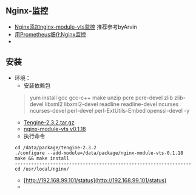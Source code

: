 ## Nginx-监控
- [Nginx添加nginx-module-vts监控](https://blog.csdn.net/ywd1992/article/details/85245559) 推荐参考byArvin
- [用Prometheus细化Nginx监控](https://blog.51cto.com/xujpxm/2080146)
- []()

## 安装
- 环境：
    - 安装依赖包
    > yum install gcc gcc-c++ make unzip pcre pcre-devel zlib zlib-devel libxml2 libxml2-devel  readline readline-devel ncurses ncurses-devel perl-devel perl-ExtUtils-Embed openssl-devel -y
    - [Tengine-2.3.2.tar.gz](http://tengine.taobao.org/download_cn.html)
    - [nginx-module-vts v0.1.18](https://github.com/vozlt/nginx-module-vts/releases/tag/v0.1.18)
    - 执行命令
    ```
    cd /data/package/tengine-2.3.2
    ./configure --add-module=/data/package/nginx-module-vts-0.1.18
    make && make install
    -----------------------------------------------------------------
    cd /usr/local/nginx/
    
    ```
    - [http://192.168.99.101/status](http://192.168.99.101/status)
    - []()